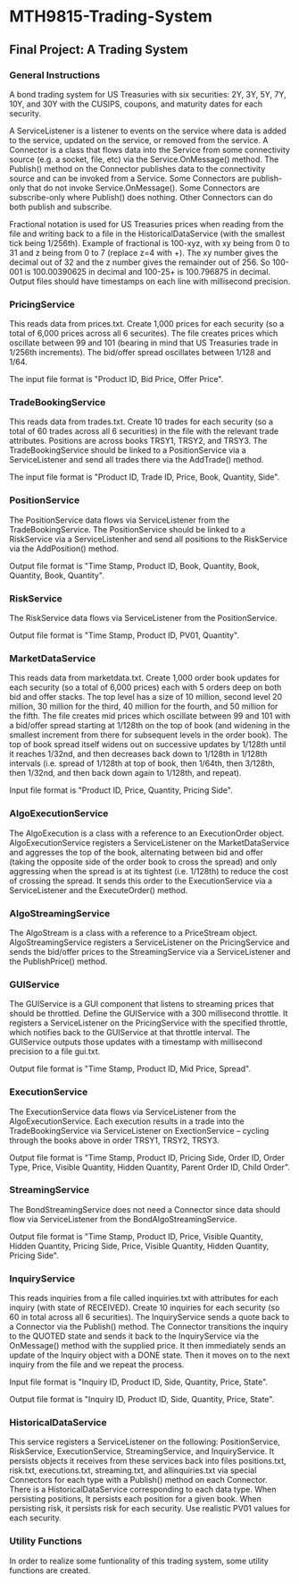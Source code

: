 # MTH9815-Trading-System
## Final Project: A Trading System



### General Instructions

A bond trading system for US Treasuries with six securities: 2Y, 3Y, 5Y, 7Y, 10Y, and 30Y with the CUSIPS, coupons, and maturity dates for each security.

A ServiceListener is a listener to events on the service where data is added to the service, updated on the service, or removed from the service. A Connector is a class that flows data into the Service from some connectivity source (e.g. a socket, file, etc) via the Service.OnMessage() method. The Publish() method on the Connector publishes data to the connectivity source and can be invoked from a Service. Some Connectors are publish-only that do not invoke Service.OnMessage(). Some Connectors are subscribe-only where Publish() does nothing. Other Connectors can do both publish and subscribe.

Fractional notation is used for US Treasuries prices when reading from the file and writing back to a file in the HistoricalDataService (with the smallest tick being 1/256th). Example of fractional is 100-xyz, with xy being from 0 to 31 and z being from 0 to 7 (replace z=4 with +). The xy number gives the decimal out of 32 and the z number gives the remainder out of 256. So 100-001 is 100.00390625 in decimal and 100-25+ is 100.796875 in decimal. Output files should have timestamps on each line with millisecond precision.



### PricingService

This reads data from prices.txt. Create 1,000 prices for each security (so a total of 6,000 prices across all 6 securites). The file creates prices which oscillate between 99 and 101 (bearing in mind that US Treasuries trade in 1/256th increments). The bid/offer spread oscillates between 1/128 and 1/64.

The input file format is "Product ID, Bid Price, Offer Price".



### TradeBookingService

This reads data from trades.txt. Create 10 trades for each security (so a total of 60 trades across all 6 securities) in the file with the relevant trade attributes. Positions are across books TRSY1, TRSY2, and TRSY3. The TradeBookingService should be linked to a PositionService via a ServiceListener and send all trades there via the AddTrade() method.

The input file format is "Product ID, Trade ID, Price, Book, Quantity, Side".



### PositionService

The PositionService data flows via ServiceListener from the TradeBookingService. The PositionService should be linked to a RiskService via a ServiceListenher and send all positions to the RiskService via the AddPosition() method.

Output file format is "Time Stamp, Product ID, Book, Quantity, Book, Quantity, Book, Quantity".



### RiskService

The RiskService data flows via ServiceListener from the PositionService.

Output file format is "Time Stamp, Product ID, PV01, Quantity".



### MarketDataService

This reads data from marketdata.txt. Create 1,000 order book updates for each security (so a total of 6,000 prices) each with 5 orders deep on both bid and offer stacks. The top level has a size of 10 million, second level 20 million, 30 million for the third, 40 million for the fourth, and 50 million for the fifth. The file creates mid prices which oscillate between 99 and 101 with a bid/offer spread starting at 1/128th on the top of book (and widening in the smallest increment from there for subsequent levels in the order book). The top of book spread itself widens out on successive updates by 1/128th until it reaches 1/32nd, and then decreases back down to 1/128th in 1/128th intervals (i.e. spread of 1/128th at top of book, then 1/64th, then 3/128th, then 1/32nd, and then back down again to 1/128th, and repeat).

Input file format is "Product ID, Price, Quantity, Pricing Side".



### AlgoExecutionService

The AlgoExecution is a class with a reference to an ExecutionOrder object. AlgoExecutionService registers a ServiceListener on the MarketDataService and aggresses the top of the book, alternating between bid and offer (taking the opposite side of the order book to cross the spread) and only aggressing when the spread is at its tightest (i.e. 1/128th) to reduce the cost of crossing the spread. It sends this order to the ExecutionService via a ServiceListener and the ExecuteOrder() method.



### AlgoStreamingService

The AlgoStream is a class with a reference to a PriceStream object. AlgoStreamingService registers a ServiceListener on the PricingService and sends the bid/offer prices to the StreamingService via a ServiceListener and the PublishPrice() method.



### GUIService

The GUIService is a GUI component that listens to streaming prices that should be throttled. Define the GUIService with a 300 millisecond throttle. It registers a ServiceListener on the PricingService with the specified throttle, which notifies back to the GUIService at that throttle interval. The GUIService outputs those updates with a timestamp with millisecond precision to a file gui.txt.

Output file format is "Time Stamp, Product ID, Mid Price, Spread".



### ExecutionService

The ExecutionService data flows via ServiceListener from the AlgoExecutionService. Each execution results in a trade into the TradeBookingService via ServiceListener on ExectionService – cycling through the books above in order TRSY1, TRSY2, TRSY3.

Output file format is "Time Stamp, Product ID, Pricing Side, Order ID, Order Type, Price, Visible Quantity, Hidden Quantity, Parent Order ID, Child Order".



### StreamingService

The BondStreamingService does not need a Connector since data should flow via ServiceListener from the BondAlgoStreamingService.

Output file format is "Time Stamp, Product ID, Price, Visible Quantity, Hidden Quantity, Pricing Side, Price, Visible Quantity, Hidden Quantity, Pricing Side".



### InquiryService

This reads inquiries from a file called inquiries.txt with attributes for each inquiry (with state of RECEIVED). Create 10 inquiries for each security (so 60 in total across all 6 securities). The InquiryService sends a quote back to a Connector via the Publish() method. The Connector transitions the inquiry to the QUOTED state and sends it back to the InquiryService via the OnMessage() method with the supplied price. It then immediately sends an update of the Inquiry object with a DONE state. Then it moves on to the next inquiry from the file and we repeat the process.

Input file format is "Inquiry ID, Product ID, Side, Quantity, Price, State".

Output file format is "Inquiry ID, Product ID, Side, Quantity, Price, State".



### HistoricalDataService

This service registers a ServiceListener on the following: PositionService, RiskService, ExecutionService, StreamingService, and InquiryService. It persists objects it receives from these services back into files positions.txt, risk.txt, executions.txt, streaming.txt, and allinquiries.txt via special Connectors for each type with a Publish() method on each Connector. There is a HistoricalDataService corresponding to each data type. When persisting positions, It persists each position for a given book. When persisting risk, it persists risk for each security. Use realistic PV01 values for each security. 

### Utility Functions

In order to realize some funtionality of this trading system, some utility functions are created.
